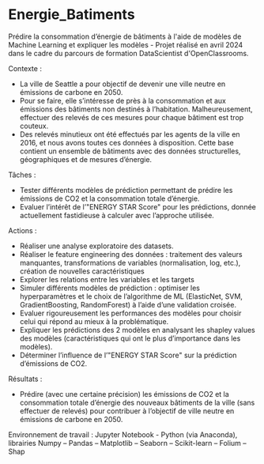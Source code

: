 # Energie_Batiments

Prédire la consommation d’énergie de bâtiments à l'aide de modèles de Machine Learning et expliquer les modèles - Projet réalisé en avril 2024 dans le cadre du parcours de formation DataScientist d'OpenClassrooms.

Contexte : 
-	La ville de Seattle a pour objectif de devenir une ville neutre en émissions de carbone en 2050.
-	Pour se faire, elle s’intéresse de près à la consommation et aux émissions des bâtiments non destinés à l’habitation. Malheureusement, effectuer des relevés de ces mesures pour chaque bâtiment est trop couteux.
-	Des relevés minutieux ont été effectués par les agents de la ville en 2016, et nous avons toutes ces données à disposition. Cette base contient un ensemble de bâtiments avec des données structurelles, géographiques et de mesures d’énergie.

Tâches :
-	Tester différents modèles de prédiction permettant de prédire les émissions de CO2 et la consommation totale d’énergie.
-	Evaluer l’intérêt de l’"ENERGY STAR Score" pour les prédictions, donnée actuellement fastidieuse à calculer avec l’approche utilisée.

Actions : 
-	Réaliser une analyse exploratoire des datasets.
-	Réaliser le feature engineering des données : traitement des valeurs manquantes, transformations de variables (normalisation, log, etc.), création de nouvelles caractéristiques
-	Explorer les relations entre les variables et les targets
-	Simuler différents modèles de prédiction : optimiser les hyperparamètres et le choix de l’algorithme de ML (ElasticNet, SVM, GradientBoosting, RandomForest) à l’aide d’une validation croisée.
-	Evaluer rigoureusement les performances des modèles pour choisir celui qui répond au mieux à la problématique.
-	Expliquer les prédictions des 2 modèles en analysant les shapley values des modèles (caractéristiques qui ont le plus d’importance dans les modèles).
-	Déterminer l’influence de l’"ENERGY STAR Score" sur la prédiction d’émissions de CO2.

Résultats : 
-	Prédire (avec une certaine précision) les émissions de CO2 et la consommation totale d’énergie des nouveaux bâtiments de la ville (sans effectuer de relevés) pour contribuer à l’objectif de ville neutre en émissions de carbone en 2050.

Environnement de travail : Jupyter Notebook - Python (via Anaconda), librairies Numpy – Pandas – Matplotlib – Seaborn – Scikit-learn – Folium – Shap 
